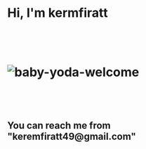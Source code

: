 
 
 
 <h1> Hi, I'm kermfiratt <h1/> 

  
  <br/>

![baby-yoda-welcome](https://user-images.githubusercontent.com/112391450/187200334-bff9939c-e99e-428d-9167-5a97f6f4517b.gif)

  <br/>

<h2> You can reach me from "keremfiratt49@gmail.com"<h2/>
 
  
